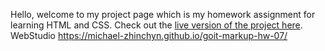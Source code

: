 Hello, welcome to my project page which is my homework assignment for learning HTML and CSS. Check out the [live version of the project here](https://michael-zhinchyn.github.io/goit-markup-hw-07/portfolio.html).
WebStudio
https://michael-zhinchyn.github.io/goit-markup-hw-07/
